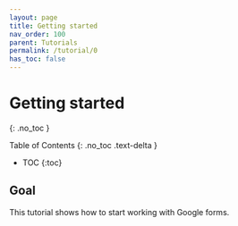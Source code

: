 ```yaml
---
layout: page
title: Getting started
nav_order: 100
parent: Tutorials
permalink: /tutorial/0
has_toc: false
---
```

Getting started
========================
{: .no_toc }

Table of Contents
{: .no_toc .text-delta }

- TOC
{:toc}

## Goal
This tutorial shows how to start working with Google forms.
